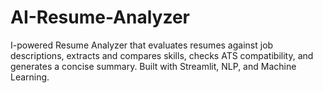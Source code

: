 # AI-Resume-Analyzer
I-powered Resume Analyzer that evaluates resumes against job descriptions, extracts and compares skills, checks ATS compatibility, and generates a concise summary. Built with Streamlit, NLP, and Machine Learning.
